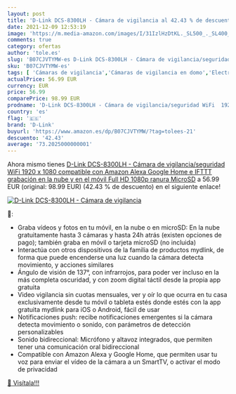 ```yaml
---
layout: post
title: 'D-Link DCS-8300LH - Cámara de vigilancia al 42.43 % de descuento'
date: 2021-12-09 12:53:19
image: 'https://m.media-amazon.com/images/I/31IzlHzDtKL._SL500_._SL400_.jpg'
comments: true
category: ofertas
author: 'tole.es'
slug: 'B07CJVTYMW-es D-Link DCS-8300LH - Cámara de vigilancia/seguridad WiFi...'
sku: 'B07CJVTYMW-es'
tags: [ 'Cámaras de vigilancia','Cámaras de vigilancia en domo','Electrónica','Fotografía y videocámaras','alexa','d-link','google','home','ifttt', ]
actualPrice: 56.99 EUR
currency: EUR
price: 56.99
comparePrice: 98.99 EUR
prodname: 'D-Link DCS-8300LH - Cámara de vigilancia/seguridad WiFi  1920 x 1080  compatible con Amazon Alexa  Google Home e IFTTT  grabación en la nube y en el móvil  Full HD 1080p  ranura MicroSD'
country: 'es'
flag: '🇪🇸'
brand: 'D-Link'
buyurl: 'https://www.amazon.es/dp/B07CJVTYMW/?tag=tolees-21'
descuento: '42.43'
average: '73.2025000000001'
---
```


Ahora mismo tienes [D-Link DCS-8300LH - Cámara de vigilancia/seguridad WiFi  1920 x 1080  compatible con Amazon Alexa  Google Home e IFTTT  grabación en la nube y en el móvil  Full HD 1080p  ranura MicroSD](https://www.amazon.es/dp/B07CJVTYMW/?tag=tolees-21) a 56.99 EUR (original: 98.99 EUR) (42.43 %  de descuento) en el siguiente enlace!

[![D-Link DCS-8300LH - Cámara de vigilancia](https://m.media-amazon.com/images/I/31IzlHzDtKL._SL500_._SL400_.jpg)](https://www.amazon.es/dp/B07CJVTYMW/?tag=tolees-21)

🔎:

- Graba vídeos y fotos en tu móvil, en la nube o en microSD: En la nube gratuitamente hasta 3 cámaras y hasta 24h atrás (existen opciones de pago); también graba en móvil o tarjeta microSD (no incluida)
- Interactúa con otros dispositivos de la familia de productos mydlink, de forma que puede encenderse una luz cuando la cámara detecta movimiento, y acciones similares
- Ángulo de visión de 137°, con infrarrojos, para poder ver incluso en la más completa oscuridad, y con zoom digital táctil desde la propia app gratuita
- Video vigilancia sin cuotas mensuales, ver y oír lo que ocurra en tu casa exclusivamente desde tu móvil o tableta estés donde estés con la app gratuita mydlink para iOS o Android, fácil de usar
- Notificaciones push: recibe notificaciones emergentes si la cámara detecta movimiento o sonido, con parámetros de detección personalizables
- Sonido bidireccional: Micrófono y altavoz integrados, que permiten tener una comunicación oral bidireccional
- Compatible con Amazon Alexa y Google Home, que permiten usar tu voz para enviar el vídeo de la cámara a un SmartTV, o activar el modo de privacidad

[🛒 Visítala!!!](https://www.amazon.es/dp/B07CJVTYMW/?tag=tolees-21)
